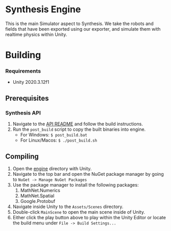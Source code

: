 # Synthesis Engine
This is the main Simulator aspect to Synthesis. We take the robots and fields that have been exported using our exporter, and simulate them with realtime physics within Unity.

# Building
### Requirements
- Unity 2020.3.12f1
## Prerequisites
### Synthesis API
1. Navigate to the [API README](/api/README.md) and follow the build instructions.
2. Run the `post_build` script to copy the built binaries into engine.
    - For Windows: `$ post_build.bat`
    - For Linux/Macos: `$ ./post_build.sh`
## Compiling
1. Open the [engine](/engine/) directory with Unity.
2. Navigate to the top bar and open the NuGet package manager by going to `NuGet -> Manage NuGet Packages`
3. Use the package manager to install the following packages:
    1. MathNet.Numerics
    2. MathNet.Spatial
    3. Google.Protobuf
4. Navigate inside Unity to the `Assets/Scenes` directory.
5. Double-click `MainScene` to open the main scene inside of Unity.
6. Either click the play button above to play within the Unity Editor or locate the build menu under `File -> Build Settings...`
